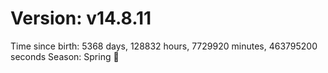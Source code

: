 # Version: v14.8.11
Time since birth: 5368 days, 128832 hours, 7729920 minutes, 463795200 seconds
Season: Spring 🌸
